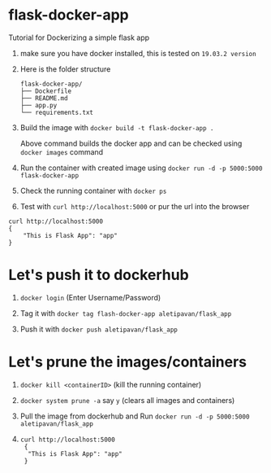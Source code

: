 # flask-docker-app

Tutorial for Dockerizing a simple flask app

1. make sure you have docker installed, this is tested on `19.03.2 version`

2. Here is the folder structure
      ```
      flask-docker-app/
      ├── Dockerfile
      ├── README.md
      ├── app.py
      └── requirements.txt
      ```
3. Build the image with `docker build -t flask-docker-app .`

    Above command builds the docker app and can be checked using `docker images` command

4. Run the container with created image using `docker run -d -p 5000:5000 flask-docker-app`

5. Check the running container with `docker ps`

6. Test with `curl http://localhost:5000` or pur the url into the browser

  ```
  curl http://localhost:5000
  {
      "This is Flask App": "app"
  }

  ```


# Let's push it to dockerhub

1. `docker login` (Enter Username/Password)

2. Tag it with `docker tag flash-docker-app aletipavan/flask_app`

3. Push it with `docker push aletipavan/flask_app`


# Let's prune the images/containers

1. `docker kill <containerID>` (kill the running container)

2. `docker system prune -a`   say `y` (clears all images and containers)

3. Pull the image from dockerhub and Run `docker run -d -p 5000:5000 aletipavan/flask_app`

4. ```
   curl http://localhost:5000
    {
     "This is Flask App": "app"
    }
  ```
